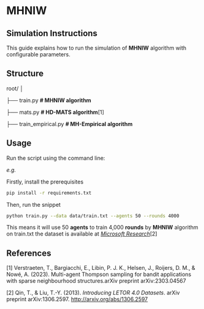 # MHNIW

## Simulation Instructions

This guide explains how to run the simulation of **MHNIW** algorithm with configurable parameters.


## Structure

root/
│

├── train.py                        **# MHNIW algorithm**

├── mats.py                         **# HD-MATS algorithm**[1]

├── train_empirical.py              **# MH-Empirical algorithm**

##  Usage

Run the script using the command line:

*e.g.*

Firstly, install the prerequisites
```bash
pip install -r requirements.txt
```
Then, run the snippet
```bash
python train.py --data data/train.txt --agents 50 --rounds 4000
```
This means it will use 50 **agents** to train 4,000 **rounds** by **MHNIW** algorithm on train.txt
the dataset is available at [*Microsoft Research*](https://www.microsoft.com/en-us/research/project/mslr/)[2]



## References
[1] Verstraeten, T., Bargiacchi, E., Libin, P. J. K., Helsen, J., Roijers, D. M., & Nowé, A. (2023). Multi-agent Thompson sampling for bandit applications with sparse neighbourhood structures.arXiv preprint arXiv:2303.04567

[2] Qin, T., & Liu, T.-Y. (2013). *Introducing LETOR 4.0 Datasets*. arXiv preprint arXiv:1306.2597. http://arxiv.org/abs/1306.2597
